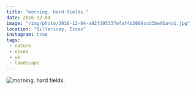 ```yaml
---
title: "morning. hard fields."
date: 2016-12-04
image: "/img/photo/2016-12-04-a92f195337efaf4b2089ccd3be9ba4a1.jpg"
location: "Billericay, Essex"
instagram: true
tags:
 - nature
 - essex
 - uk
 - landscape
---
```


![morning. hard fields.](/img/photo/2016-12-04-a92f195337efaf4b2089ccd3be9ba4a1.jpg)
